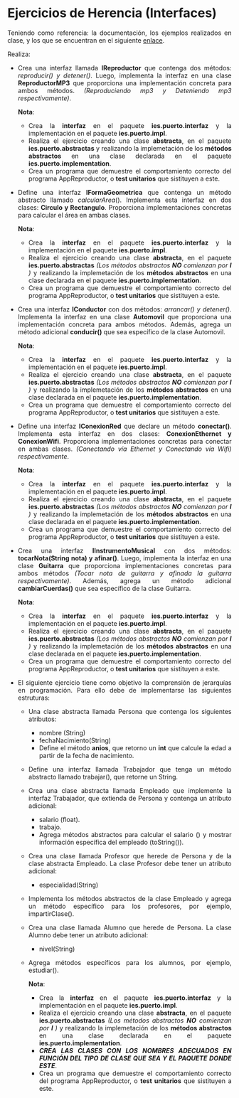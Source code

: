 <div align="justify">

# Ejercicios de Herencia (Interfaces)

Teniendo como referencia: la documentación, los ejemplos realizados en clase, y los que se encuentran en el siguiente [enlace](../../Ejemplos/).

Realiza:

- Crea una interfaz llamada __IReproductor__ que contenga dos métodos: _reproducir() y detener()_. Luego, implementa la interfaz en una clase __ReproductorMP3__ que proporciona una implementación concreta para ambos métodos. _(Reproduciendo mp3 y Deteniendo mp3 respectivamente)_.
    
    __Nota__:
    - Crea la __interfaz__ en el paquete __ies.puerto.interfaz__ y la implementación en el paquete __ies.puerto.impl__.
    - Realiza el ejercicio creando una clase __abstracta__, en el paquete __ies.puerto.abstractas__ y realizando la implemetación de los __métodos abstractos__ en una clase declarada en el paquete __ies.puerto.implementation__.  
    - Crea un programa que demuestre el comportamiento correcto del programa AppReproductor, o __test unitarios__ que sistituyen a este.
- Define una interfaz __IFormaGeometrica__ que contenga un método abstracto llamado _calcularArea_(). Implementa esta interfaz en dos clases: __Circulo y Rectangulo__. Proporciona implementaciones concretas para calcular el área en ambas clases.
    
    __Nota__:
    - Crea la __interfaz__ en el paquete __ies.puerto.interfaz__ y la implementación en el paquete __ies.puerto.impl__.
    - Realiza el ejercicio creando una clase __abstracta__, en el paquete __ies.puerto.abstractas__ _(Los métodos abstractos_ ___NO___ _comienzan por_ ___I___ _)_ y realizando la implemetación de los __métodos abstractos__ en una clase declarada en el paquete __ies.puerto.implementation__.  
    - Crea un programa que demuestre el comportamiento correcto del programa AppReproductor, o __test unitarios__ que sistituyen a este.
- Crea una interfaz __IConductor__ con dos métodos: _arrancar() y detener()_. Implementa la interfaz en una clase __Automovil__ que proporciona una implementación concreta para ambos métodos. Además, agrega un método adicional __conducir()__ que sea específico de la clase Automovil.
    
    __Nota__:
    - Crea la __interfaz__ en el paquete __ies.puerto.interfaz__ y la implementación en el paquete __ies.puerto.impl__.
    - Realiza el ejercicio creando una clase __abstracta__, en el paquete __ies.puerto.abstractas__ _(Los métodos abstractos_ ___NO___ _comienzan por_ ___I___ _)_ y realizando la implemetación de los __métodos abstractos__ en una clase declarada en el paquete __ies.puerto.implementation__.  
    - Crea un programa que demuestre el comportamiento correcto del programa AppReproductor, o __test unitarios__ que sistituyen a este.
- Define una interfaz __IConexionRed__ que declare un método __conectar()__. Implementa esta interfaz en dos clases: __ConexionEthernet y ConexionWifi__. Proporciona implementaciones concretas para conectar en ambas clases. _(Conectando vía Ethernet y Conectando vía Wifi) respectivamente_.
    
    __Nota__:
    - Crea la __interfaz__ en el paquete __ies.puerto.interfaz__ y la implementación en el paquete __ies.puerto.impl__.
    - Realiza el ejercicio creando una clase __abstracta__, en el paquete __ies.puerto.abstractas__ _(Los métodos abstractos_ ___NO___ _comienzan por_ ___I___ _)_ y realizando la implemetación de los __métodos abstractos__ en una clase declarada en el paquete __ies.puerto.implementation__.  
    - Crea un programa que demuestre el comportamiento correcto del programa AppReproductor, o __test unitarios__ que sistituyen a este.
- Crea una interfaz __IInstrumentoMusical__ con dos métodos: __tocarNota(String nota) y afinar()__. Luego, implementa la interfaz en una clase __Guitarra__ que proporciona implementaciones concretas para ambos métodos _(Tocar nota de guitarra y afinada la guitarra respectivamente)_. Además, agrega un método adicional __cambiarCuerdas()__ que sea específico de la clase Guitarra.
    
    __Nota__:
    - Crea la __interfaz__ en el paquete __ies.puerto.interfaz__ y la implementación en el paquete __ies.puerto.impl__.
    - Realiza el ejercicio creando una clase __abstracta__, en el paquete __ies.puerto.abstractas__ _(Los métodos abstractos_ ___NO___ _comienzan por_ ___I___ _)_ y realizando la implemetación de los __métodos abstractos__ en una clase declarada en el paquete __ies.puerto.implementation__.  
    - Crea un programa que demuestre el comportamiento correcto del programa AppReproductor, o __test unitarios__ que sistituyen a este.
- El siguiente ejercicio tiene como objetivo la comprensión de jerarquías en programación. Para ello debe de implementarse las siguientes estruturas:    
  - Una clase abstracta llamada Persona que contenga los siguientes atributos:
    - nombre (String)
    - fechaNacimiento(String)
    - Define el método __anios__, que retorno un __int__ que calcule la edad a partir de la fecha de nacimiento.
  - Define una interfaz llamada Trabajador que tenga un método abstracto llamado trabajar(), que retorne un String.
  - Crea una clase abstracta llamada Empleado que implemente la interfaz Trabajador, que extienda de Persona y contenga un atributo adicional:
    - salario (float).
    - trabajo.
    - Agrega métodos abstractos para calcular el salario () y mostrar información específica del empleado (toString()).    
  - Crea una clase llamada Profesor que herede de Persona y de la clase abstracta Empleado. La clase Profesor debe tener un atributo adicional:
    - especialidad(String) 
   - Implementa los métodos abstractos de la clase Empleado y agrega un método específico para los profesores, por ejemplo, impartirClase().
  - Crea una clase llamada Alumno que herede de Persona. La clase Alumno debe tener un atributo adicional:
    - nivel(String)
  - Agrega métodos específicos para los alumnos, por ejemplo, estudiar().
    
    __Nota__:
    - Crea la __interfaz__ en el paquete __ies.puerto.interfaz__ y la implementación en el paquete __ies.puerto.impl__.
    - Realiza el ejercicio creando una clase __abstracta__, en el paquete __ies.puerto.abstractas__ _(Los métodos abstractos_ ___NO___ _comienzan por_ ___I___ _)_ y realizando la implemetación de los __métodos abstractos__ en una clase declarada en el paquete __ies.puerto.implementation__.
    - ___CREA LAS CLASES CON LOS NOMBRES ADECUADOS EN FUNCIÓN DEL TIPO DE CLASE QUE SEA Y EL PAQUETE DONDE ESTE___.  
    - Crea un programa que demuestre el comportamiento correcto del programa AppReproductor, o __test unitarios__ que sistituyen a este.

</div>